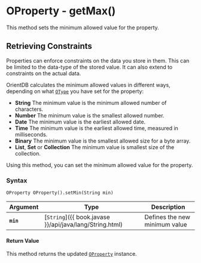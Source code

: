 
# OProperty - getMax()

This method sets the minimum allowed value for the property.

## Retrieving Constraints

Properties can enforce constraints on the data you store in them.  This can be limited to the data-type of the stored value.  It can also extend to constraints on the actual data.

OrientDB calculates the minimum allowed values in different ways, depending on what [`OType`](../OType.md) you have set for the property:

- **String** The minimum value is the minimum allowed number of characters. 
- **Number** The minimum value is the smallest allowed number. 
- **Date** The minimum value is the earliest allowed date.
- **Time** The minimum value is the earliest allowed time, measured in milliseconds.
- **Binary** The minimum value is the smallest allowed size for a byte array.
- **List**, **Set** or **Collection** The minimum value is smallest size of the collection.

Using this method, you can set the minimum allowed value for the property.

### Syntax

```
OProperty OProperty().setMin(String min)
```

| Argument | Type | Description |
|---|---|---|
| **`min`** | [`String`]({{ book.javase }}/api/java/lang/String.html) | Defines the new minimum value |

#### Return Value

This method returns the updated [`OProperty`](../OProperty.md) instance.

